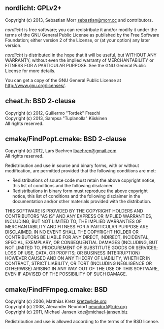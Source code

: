 ## nordlicht: GPLv2+

Copyright (c) 2013, Sebastian Morr <sebastian@morr.cc> and contributors.

*nordlicht* is free software; you can redistribute it and/or modify it under the terms of the GNU General Public License as published by the Free Software Foundation; either version 2 of the License, or (at your option) any later version.

*nordlicht* is distributed in the hope that it will be useful, but WITHOUT ANY WARRANTY; without even the implied warranty of MERCHANTABILITY or FITNESS FOR A PARTICULAR PURPOSE.  See the GNU General Public License for more details.

You can get a copy of the GNU General Public License at <http://www.gnu.org/licenses/>.

## cheat.h: BSD 2-clause

Copyright (c) 2012, Guillermo "Tordek" Freschi  
Copyright (c) 2013, Sampsa "Tuplanolla" Kiiskinen  
All rights reserved.

## cmake/FindPopt.cmake: BSD 2-clause

Copyright (c) 2012, Lars Baehren <lbaehren@gmail.com>  
All rights reserved.

Redistribution and use in source and binary forms, with or without modification,
are permitted provided that the following conditions are met:

* Redistributions of source code must retain the above copyright notice, this
  list of conditions and the following disclaimer.
* Redistributions in binary form must reproduce the above copyright notice,
  this list of conditions and the following disclaimer in the documentation
  and/or other materials provided with the distribution.

THIS SOFTWARE IS PROVIDED BY THE COPYRIGHT HOLDERS AND CONTRIBUTORS "AS IS"
AND ANY EXPRESS OR IMPLIED WARRANTIES, INCLUDING, BUT NOT LIMITED TO, THE
IMPLIED WARRANTIES OF MERCHANTABILITY AND FITNESS FOR A PARTICULAR PURPOSE ARE
DISCLAIMED. IN NO EVENT SHALL THE COPYRIGHT HOLDER OR CONTRIBUTORS BE LIABLE
FOR ANY DIRECT, INDIRECT, INCIDENTAL, SPECIAL, EXEMPLARY, OR CONSEQUENTIAL
DAMAGES (INCLUDING, BUT NOT LIMITED TO, PROCUREMENT OF SUBSTITUTE GOODS OR
SERVICES; LOSS OF USE, DATA, OR PROFITS; OR BUSINESS INTERRUPTION) HOWEVER
CAUSED AND ON ANY THEORY OF LIABILITY, WHETHER IN CONTRACT, STRICT LIABILITY,
OR TORT (INCLUDING NEGLIGENCE OR OTHERWISE) ARISING IN ANY WAY OUT OF THE USE
OF THIS SOFTWARE, EVEN IF ADVISED OF THE POSSIBILITY OF SUCH DAMAGE.

## cmake/FindFFmpeg.cmake: BSD

Copyright (c) 2006, Matthias Kretz <kretz@kde.org>  
Copyright (c) 2008, Alexander Neundorf <neundorf@kde.org>  
Copyright (c) 2011, Michael Jansen <kde@michael-jansen.biz>

Redistribution and use is allowed according to the terms of the BSD license.
